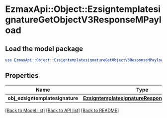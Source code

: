 # EzmaxApi::Object::EzsigntemplatesignatureGetObjectV3ResponseMPayload

## Load the model package
```perl
use EzmaxApi::Object::EzsigntemplatesignatureGetObjectV3ResponseMPayload;
```

## Properties
Name | Type | Description | Notes
------------ | ------------- | ------------- | -------------
**obj_ezsigntemplatesignature** | [**EzsigntemplatesignatureResponseCompoundV3**](EzsigntemplatesignatureResponseCompoundV3.md) |  | 

[[Back to Model list]](../README.md#documentation-for-models) [[Back to API list]](../README.md#documentation-for-api-endpoints) [[Back to README]](../README.md)


